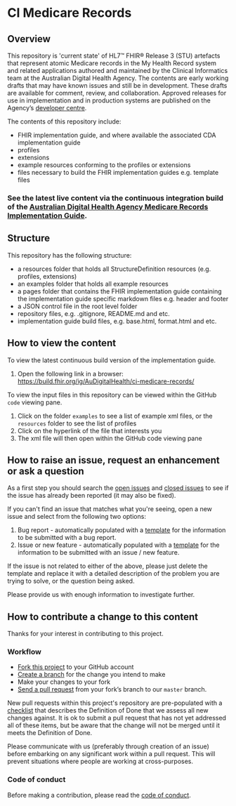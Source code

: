 # CI Medicare Records  

## Overview
This repository is 'current state' of HL7™ FHIR® Release 3 (STU) artefacts that represent atomic Medicare records in the My Health Record system and related applications authored and maintained by the Clinical Informatics team at the Australian Digital Health Agency. The contents are early working drafts that may have known issues and still be in development. These drafts are available for comment, review, and collaboration. Approved releases for use in implementation and in production systems are published on the Agency’s [developer centre]( https://developer.digitalhealth.gov.au/).

The contents of this repository include:
- FHIR implementation guide, and where available the associated CDA implementation guide
- profiles
- extensions
- example resources conforming to the profiles or extensions
- files necessary to build the FHIR implementation guides e.g. template files

### See the latest live content via the continuous integration build of the [Australian Digital Health Agency Medicare Records Implementation Guide](https://build.fhir.org/ig/AuDigitalHealth/ci-medicare-records/).

## Structure
This repository has the following structure: 
- a resources folder that holds all StructureDefinition resources (e.g. profiles, extensions)
- an examples folder that holds all example resources
- a pages folder that contains the FHIR implementation guide containing the implementation guide specific markdown files e.g. header and footer
- a JSON control file in the root level folder
- repository files, e.g. .gitignore, README.md and etc.
- implementation guide build files, e.g. base.html, format.html and etc.

 
## How to view the content
To view the latest continuous build version of the implementation guide.
1. Open the following link in a browser: https://build.fhir.org/ig/AuDigitalHealth/ci-medicare-records/

To view the input files in this repository can be viewed within the GitHub `code` viewing pane.
1. Click on the folder `examples` to see a list of example xml files, or the `resources` folder to see the list of profiles
2. Click on the hyperlink of the file that interests you
3. The xml file will then open within the GitHub code viewing pane

## How to raise an issue, request an enhancement or ask a question
As a first step you should search the [open issues](https://github.com/AuDigitalHealth/ci-medicare-records/issues?q=is%3Aopen) and [closed issues](https://github.com/AuDigitalHealth/ci-medicare-records/issues?q=is%3Aclosed) to see if the issue has already been reported (it may also be fixed).

If you can't find an issue that matches what you're seeing, open a new issue and select from the following two options:

1. Bug report - automatically populated with a [template](.github/ISSUE_TEMPLATE/bug_report.md) for the information to be submitted with a bug report.
2. Issue or new feature - automatically populated with a [template](.github/ISSUE_TEMPLATE/issue_or_new_feature.md) for the information to be submitted with an issue / new feature.

If the issue is not related to either of the above, please just delete the template and replace it with a detailed description of the problem you are trying to solve, or the question being asked.

Please provide us with enough information to investigate further.

## How to contribute a change to this content
Thanks for your interest in contributing to this project.

### Workflow
* [Fork this project](https://help.github.com/articles/fork-a-repo/) to your
 GitHub account
* [Create a branch](https://help.github.com/articles/creating-and-deleting-branches-within-your-repository) 
for the change you intend to make
* Make your changes to your fork
* [Send a pull request](https://help.github.com/articles/using-pull-requests/) from your fork’s 
branch to our `master` branch. 

New pull requests within this project's repository are pre-populated with a [checklist](PULL_REQUEST_TEMPLATE.md) that describes the Definition of Done that we assess all new changes against. It is ok to submit a pull request that has not yet addressed all of these items, but be aware that the change will not be merged until it meets the Definition of Done.

Please communicate with us (preferably through creation of an issue) before embarking on any significant work within a pull request. This will prevent situations where people are working at cross-purposes.

### Code of conduct

Before making a contribution, please read the
[code of conduct](CODE_OF_CONDUCT.md).